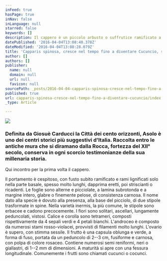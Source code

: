 ```yaml
---
inFeed: true
hasPage: true
inNav: false
inLanguage: null
starred: false
keywords: []
description: Il cappero è un piccolo arbusto o suffrutice ramificato a portamento prostrato-ricadente.
datePublished: '2016-04-04T13:08:40.378Z'
dateModified: '2016-04-04T13:08:28.079Z'
title: 'Capparis spinosa, cresce nel tempo fino a diventare Cucuncio, sei pronto a scoprire il grande mistero?'
author: []
authors: []
publisher:
  name: null
  domain: null
  url: null
  favicon: null
sourcePath: _posts/2016-04-04-capparis-spinosa-cresce-nel-tempo-fino-a-diventare-cucuncio.md
published: true
url: capparis-spinosa-cresce-nel-tempo-fino-a-diventare-cucuncio/index.html
_type: Article

---
```

![](https://the-grid-user-content.s3-us-west-2.amazonaws.com/708db921-cc8b-47a7-bf5f-acd097279ae5.jpg)

### Definita da Giosuè Carducci la Città dei cento orizzonti, Asolo è uno dei centri storici più suggestivi d'Italia. Raccolta entro le antiche mura che si diramano dalla Rocca, fortezza del XII° secolo, conserva in ogni scorcio testimonianze della sua millenaria storia.

Qui incontro per la prima volta il cappero.

Il portamento è cespitoso, con fusto subito ramificato e rami lignificati solo nella parte basale, spesso molto lunghi, dapprima eretti, poi striscianti o ricadenti.
Le foglie sono alterne e picciolate, a lamina subrotonda e a margine intero, glabre o finemente pelose, di consistenza carnosa. Il nome dato alla specie è dovuto alla presenza, alla base del picciolo, di due stipole trasformate in spine. Nella varietà inermis, la più comune, le stipole sono erbacee e cadono precocemente.
I fiori sono solitari, ascellari, lungamente peduncolati, vistosi. Calice e corolla sono tetrameri, composti rispettivamente da 4 sepali verdi e 4 petali bianchi. L'androceo è composto da numerosi stami rosso-violacei, provvisti di filamenti molto lunghi. L'ovario è supero, con stimma sessile.
Il frutto è una capsula oblunga e verde, a forma di fuso, portata da un peduncolo di 2--3 cm, fusiforme e carnosa, con polpa di colore rosaceo. Contiene numerosi semi reniformi, neri o giallastri, di 1--2 mm di dimensioni. A maturità si apre con una fessura longitudinale. Comunemente i frutti sono chiamati cucunci o cocunci.